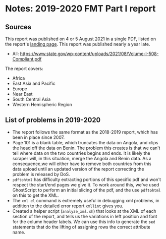 # Notes: 2019-2020 FMT Part I report

## Sources

This report was published on 4 or 5 August 2021 in a single PDF, listed on the report's [landing page](https://www.state.gov/reports/foreign-military-training-and-dod-engagement-activities-of-interest-2019-2020/). This report was published nearly a year late.

* All: https://www.state.gov/wp-content/uploads/2021/08/Volume-I-508-Compliant.pdf

The report covers:

 * Africa
 * East Asia and Pacific
 * Europe
 * Near East
 * South Central Asia
 * Western Hemispheric Region

## List of problems in 2019-2020

 * The report follows the same format as the 2018-2019 report, which has been in place since 2007.
 * Page 101 is a blank table, which truncates the data on Angola, and clips the head off the data on Benin. The problem this creates is that we can't tell where data on the two countries begins and ends. It is likely the scraper will, in this situation, merge the Angola and Benin data. As a consequence,we will either have to remove both countries from this data upload until an updated version of the report correcting the problem is released by DoS.
 * `pdftohtml` has difficulty extracting portions of this specific pdf and won't respect the start/end pages we give it. To work around this, we've used GhostScript to perform an initial slicing of the pdf, and the use `pdftohtml` on this to get the XML.
 * The `xml el` command is extremely useful in debugging xml problems, in addition to the detailed error report `xmllint` gives you.
 * Created a helper script (`analyze_xml.sh`) that looks at the XML of each section of the report, and tells us the variations in left position and font for the column header labels. We can use this info to generate the `sed` statements that do the lifting of assigning rows the correct attribute name.
